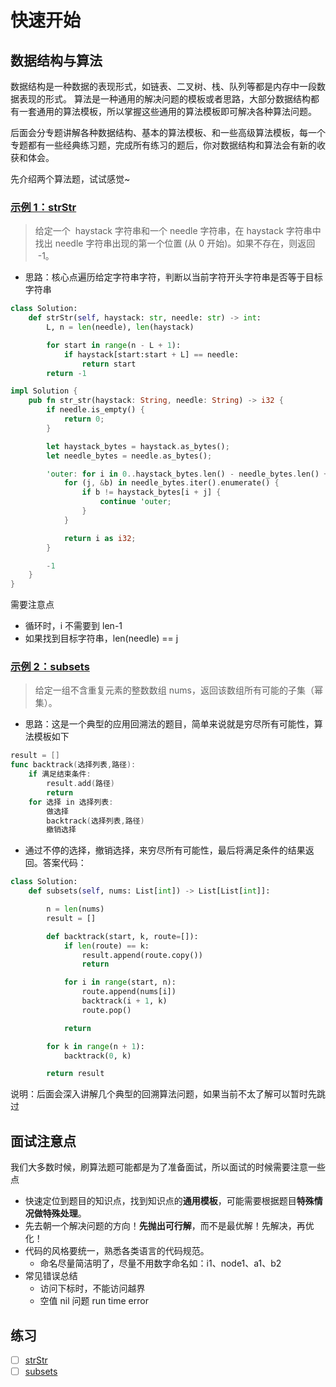 # 快速开始

## 数据结构与算法

数据结构是一种数据的表现形式，如链表、二叉树、栈、队列等都是内存中一段数据表现的形式。
算法是一种通用的解决问题的模板或者思路，大部分数据结构都有一套通用的算法模板，所以掌握这些通用的算法模板即可解决各种算法问题。

后面会分专题讲解各种数据结构、基本的算法模板、和一些高级算法模板，每一个专题都有一些经典练习题，完成所有练习的题后，你对数据结构和算法会有新的收获和体会。

先介绍两个算法题，试试感觉~

### [示例 1：strStr](https://leetcode-cn.com/problems/implement-strstr/)

> 给定一个  haystack 字符串和一个 needle 字符串，在 haystack 字符串中找出 needle 字符串出现的第一个位置 (从 0 开始)。如果不存在，则返回  -1。

- 思路：核心点遍历给定字符串字符，判断以当前字符开头字符串是否等于目标字符串

```Python
class Solution:
    def strStr(self, haystack: str, needle: str) -> int:
        L, n = len(needle), len(haystack)

        for start in range(n - L + 1):
            if haystack[start:start + L] == needle:
                return start
        return -1
```

```Rust
impl Solution {
    pub fn str_str(haystack: String, needle: String) -> i32 {
        if needle.is_empty() {
            return 0;
        }

        let haystack_bytes = haystack.as_bytes();
        let needle_bytes = needle.as_bytes();

        'outer: for i in 0..haystack_bytes.len() - needle_bytes.len() + 1 {
            for (j, &b) in needle_bytes.iter().enumerate() {
                if b != haystack_bytes[i + j] {
                    continue 'outer;
                }
            }

            return i as i32;
        }

        -1
    }
}
```

需要注意点

- 循环时，i 不需要到 len-1
- 如果找到目标字符串，len(needle) == j

### [示例 2：subsets](https://leetcode-cn.com/problems/subsets/)

> 给定一组不含重复元素的整数数组 nums，返回该数组所有可能的子集（幂集）。

- 思路：这是一个典型的应用回溯法的题目，简单来说就是穷尽所有可能性，算法模板如下

```go
result = []
func backtrack(选择列表,路径):
    if 满足结束条件:
        result.add(路径)
        return
    for 选择 in 选择列表:
        做选择
        backtrack(选择列表,路径)
        撤销选择
```

- 通过不停的选择，撤销选择，来穷尽所有可能性，最后将满足条件的结果返回。答案代码：

```Python
class Solution:
    def subsets(self, nums: List[int]) -> List[List[int]]:

        n = len(nums)
        result = []

        def backtrack(start, k, route=[]):
            if len(route) == k:
                result.append(route.copy())
                return

            for i in range(start, n):
                route.append(nums[i])
                backtrack(i + 1, k)
                route.pop()

            return

        for k in range(n + 1):
            backtrack(0, k)

        return result
```

说明：后面会深入讲解几个典型的回溯算法问题，如果当前不太了解可以暂时先跳过

## 面试注意点

我们大多数时候，刷算法题可能都是为了准备面试，所以面试的时候需要注意一些点

- 快速定位到题目的知识点，找到知识点的**通用模板**，可能需要根据题目**特殊情况做特殊处理**。
- 先去朝一个解决问题的方向！**先抛出可行解**，而不是最优解！先解决，再优化！
- 代码的风格要统一，熟悉各类语言的代码规范。
  - 命名尽量简洁明了，尽量不用数字命名如：i1、node1、a1、b2
- 常见错误总结
  - 访问下标时，不能访问越界
  - 空值 nil 问题 run time error

## 练习

- [ ] [strStr](https://leetcode-cn.com/problems/implement-strstr/)
- [ ] [subsets](https://leetcode-cn.com/problems/subsets/)
